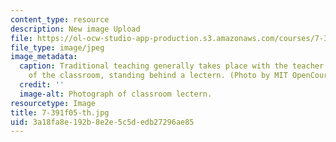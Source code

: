 ```yaml
---
content_type: resource
description: New image Upload
file: https://ol-ocw-studio-app-production.s3.amazonaws.com/courses/7-391-concept-centered-teaching-fall-2005/3a18fa8e192b8e2e5c5dedb27296ae85_7-391f05-th.jpg
file_type: image/jpeg
image_metadata:
  caption: Traditional teaching generally takes place with the teacher at the front
    of the classroom, standing behind a lectern. (Photo by MIT OpenCourseWare.)
  credit: ''
  image-alt: Photograph of classroom lectern.
resourcetype: Image
title: 7-391f05-th.jpg
uid: 3a18fa8e-192b-8e2e-5c5d-edb27296ae85
---
```

